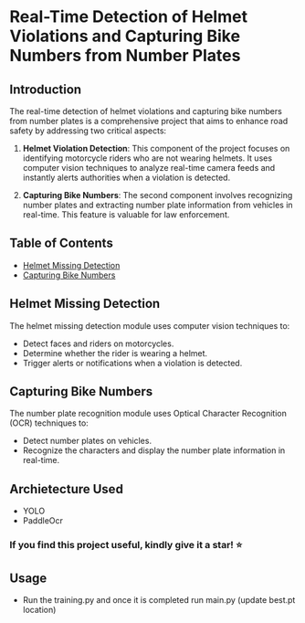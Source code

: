 # Real-Time Detection of Helmet Violations and Capturing Bike Numbers from Number Plates

## Introduction

The real-time detection of helmet violations and capturing bike numbers from number plates is a comprehensive project that aims to enhance road safety by addressing two critical aspects:

1. **Helmet Violation Detection**: This component of the project focuses on identifying motorcycle riders who are not wearing helmets. It uses computer vision techniques to analyze real-time camera feeds and instantly alerts authorities when a violation is detected.

2. **Capturing Bike Numbers**: The second component involves recognizing number plates and extracting number plate information from vehicles in real-time. This feature is valuable for law enforcement.

## Table of Contents

- [Helmet Missing Detection](#helmet-missing-detection)
- [Capturing Bike Numbers](#capturing-bike-numbers)

## Helmet Missing Detection

The helmet missing detection module uses computer vision techniques to:

- Detect faces and riders on motorcycles.
- Determine whether the rider is wearing a helmet.
- Trigger alerts or notifications when a violation is detected.

## Capturing Bike Numbers

The number plate recognition module uses Optical Character Recognition (OCR) techniques to:

- Detect number plates on vehicles.
- Recognize the characters and display the number plate information in real-time.

## Archietecture Used
- YOLO
- PaddleOcr

### If you find this project useful, kindly give it a star! ⭐️

## Usage
- Run the training.py and once it is completed run main.py (update best.pt location)
